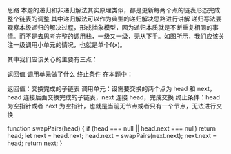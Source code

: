思路
本题的递归和非递归解法其实原理类似，都是更新每两个点的链表形态完成整个链表的调整
其中递归解法可以作为典型的递归解决思路进行讲解
递归写法要观察本级递归的解决过程，形成抽象模型，因为递归本质就是不断重复相同的事情。而不是去思考完整的调用栈，一级又一级，无从下手。如图所示，我们应该关注一级调用小单元的情况，也就是单个f(x)。



其中我们应该关心的主要有三点：

返回值
调用单元做了什么
终止条件
在本题中：

返回值：交换完成的子链表
调用单元：设需要交换的两个点为 head 和 next，head 连接后面交换完成的子链表，next 连接 head，完成交换
终止条件：head 为空指针或者 next 为空指针，也就是当前无节点或者只有一个节点，无法进行交换

function swapPairs(head) {
    if (head === null || head.next === null) return head;
    let next = head.next;
    head.next = swapPairs(next.next);
    next.next = head;
    return next;
}

